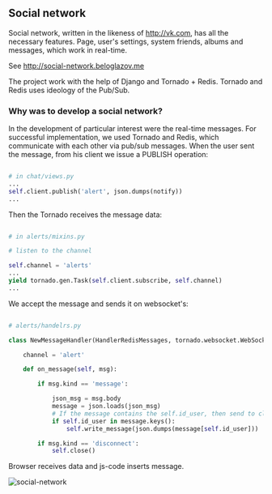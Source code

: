 ## Social network

Social network, written in the likeness of http://vk.com, has all the necessary features. Page, user's settings, system friends, albums and messages, which work in real-time.

See http://social-network.beloglazov.me

The project work with the help of Django and Tornado + Redis. Tornado and Redis uses ideology of the Pub/Sub. 

### Why was to develop a social network?

In the development of particular interest were the real-time messages. For successful implementation, we used Tornado and Redis, which communicate with each other via pub/sub messages.
When the user sent the message, from his client we issue a PUBLISH operation:

```python

# in chat/views.py
...
self.client.publish('alert', json.dumps(notify))
...
```

Then the Tornado receives the message data:

```python

# in alerts/mixins.py

# listen to the channel

self.channel = 'alerts'
...
yield tornado.gen.Task(self.client.subscribe, self.channel)
...
```

We accept the message and sends it on websocket's:

```python

# alerts/handelrs.py

class NewMessageHandler(HandlerRedisMessages, tornado.websocket.WebSocketHandler):

    channel = 'alert'

    def on_message(self, msg):

        if msg.kind == 'message':

            json_msg = msg.body
            message = json.loads(json_msg)
            # If the message contains the self.id_user, then send to client
            if self.id_user in message.keys():
                self.write_message(json.dumps(message[self.id_user]))

        if msg.kind == 'disconnect':
            self.close()
```

Browser receives data and js-code inserts message.

![social-network](https://github.com/Firexd2/social-network/blob/master/social-network.gif)
